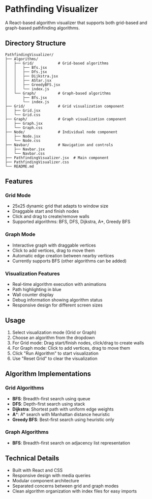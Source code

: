# Pathfinding Visualizer

A React-based algorithm visualizer that supports both grid-based and graph-based pathfinding algorithms.

## Directory Structure

```
PathfindingVisualizer/
├── Algorithms/
│   ├── Grid/           # Grid-based algorithms
│   │   ├── Bfs.jsx
│   │   ├── Dfs.jsx
│   │   ├── Dijkstra.jsx
│   │   ├── AStar.jsx
│   │   ├── GreedyBFS.jsx
│   │   └── index.js
│   └── Graph/          # Graph-based algorithms
│       ├── Bfs.jsx
│       └── index.js
├── Grid/               # Grid visualization component
│   ├── Grid.jsx
│   └── Grid.css
├── Graph/              # Graph visualization component
│   ├── Graph.jsx
│   └── Graph.css
├── Node/               # Individual node component
│   ├── Node.jsx
│   └── Node.css
├── Navbar/             # Navigation and controls
│   ├── Navbar.jsx
│   └── Navbar.css
├── PathfindingVisualizer.jsx  # Main component
├── PathfindingVisualizer.css
└── README.md
```

## Features

### Grid Mode
- 25x25 dynamic grid that adapts to window size
- Draggable start and finish nodes
- Click and drag to create/remove walls
- Supported algorithms: BFS, DFS, Dijkstra, A*, Greedy BFS

### Graph Mode
- Interactive graph with draggable vertices
- Click to add vertices, drag to move them
- Automatic edge creation between nearby vertices
- Currently supports BFS (other algorithms can be added)

### Visualization Features
- Real-time algorithm execution with animations
- Path highlighting in blue
- Wall counter display
- Debug information showing algorithm status
- Responsive design for different screen sizes

## Usage

1. Select visualization mode (Grid or Graph)
2. Choose an algorithm from the dropdown
3. For Grid mode: Drag start/finish nodes, click/drag to create walls
4. For Graph mode: Click to add vertices, drag to move them
5. Click "Run Algorithm" to start visualization
6. Use "Reset Grid" to clear the visualization

## Algorithm Implementations

### Grid Algorithms
- **BFS**: Breadth-first search using queue
- **DFS**: Depth-first search using stack
- **Dijkstra**: Shortest path with uniform edge weights
- **A***: A* search with Manhattan distance heuristic
- **Greedy BFS**: Best-first search using heuristic only

### Graph Algorithms
- **BFS**: Breadth-first search on adjacency list representation

## Technical Details

- Built with React and CSS
- Responsive design with media queries
- Modular component architecture
- Separated concerns between grid and graph modes
- Clean algorithm organization with index files for easy imports 